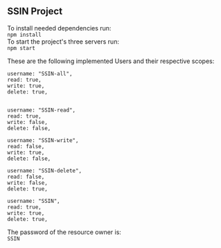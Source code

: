 ## SSIN Project

To install needed dependencies run:  
``npm install``  
To start the project's three servers run:  
``npm start``

These are the following implemented Users and their respective scopes:
 
    username: "SSIN-all",
    read: true,
    write: true,
    delete: true,
  
  
    username: "SSIN-read",
    read: true,
    write: false,
    delete: false,
  
    username: "SSIN-write",
    read: false,
    write: true,
    delete: false,
  
    username: "SSIN-delete",
    read: false,
    write: false,
    delete: true,
 
    username: "SSIN",
    read: true,
    write: true,
    delete: true,
 
The password of the resource owner is:  
``SSIN``